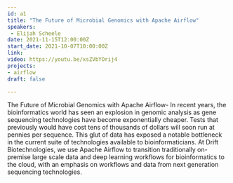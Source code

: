 ```yaml
---
id: a1
title: "The Future of Microbial Genomics with Apache Airflow"
speakers:
 - Elijah Scheele
date: 2021-11-15T12:00:00Z
start_date: 2021-10-07T10:00:00Z
link:  
video: https://youtu.be/xsZVbYOrij4
projects: 
- airflow
draft: false

---
```


The Future of Microbial Genomics with Apache Airflow- In recent years, the bioinformatics world has seen an explosion in genomic analysis as gene sequencing technologies have become exponentially cheaper. Tests that previously would have cost tens of thousands of dollars will soon run at pennies per sequence. This glut of data has exposed a notable bottleneck in the current suite of technologies available to bioinformaticians. At Drift Biotechnologies, we use Apache Airflow to transition traditionally on-premise large scale data and deep learning workflows for bioinformatics to the cloud, with an emphasis on workflows and data from next generation sequencing technologies.
